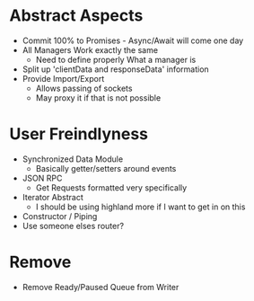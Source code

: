 # Abstract Aspects
- Commit 100% to Promises - Async/Await will come one day
- All Managers Work exactly the same
  - Need to define properly What a manager is
- Split up 'clientData and responseData' information
- Provide Import/Export
  - Allows passing of sockets
  - May proxy it if that is not possible

# User Freindlyness
- Synchronized Data Module
  - Basically getter/setters around events
- JSON RPC
  - Get Requests formatted very specifically
- Iterator Abstract
  - I should be using highland more if I want to get in on this
- Constructor / Piping
- Use someone elses router?

# Remove
- Remove Ready/Paused Queue from Writer 
